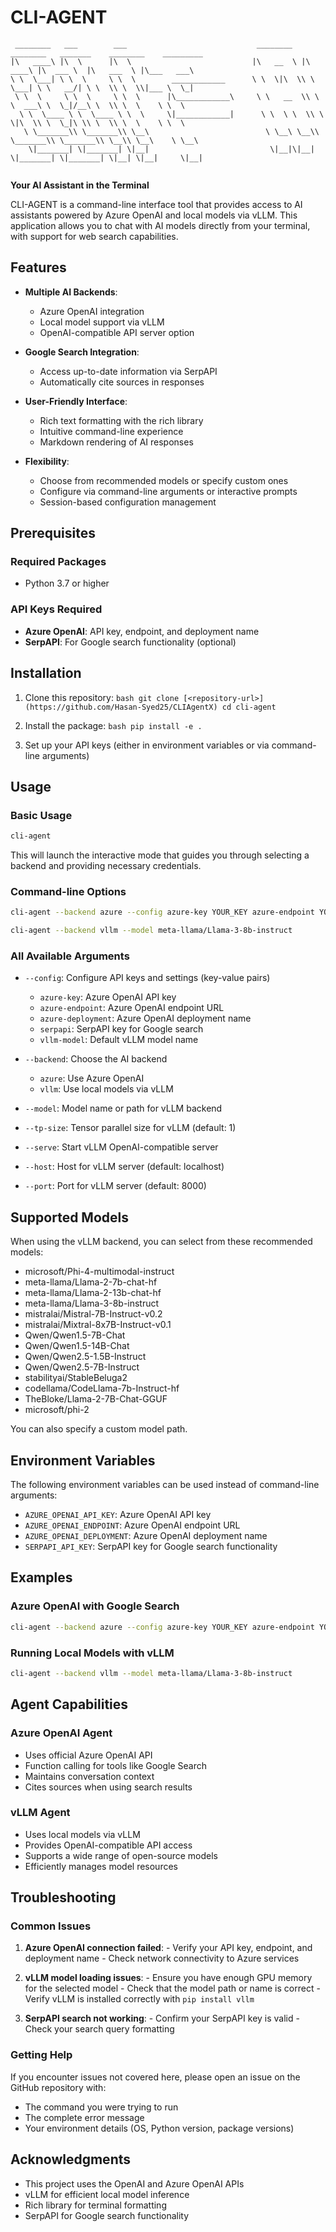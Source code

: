 # CLI-AGENT

```
 ________   ___        ___                             ________   ________   _______    ________    _________   
|\   ____\ |\  \      |\  \                           |\   __  \ |\   ____\ |\  ___ \  |\   ___  \ |\___   ___\ 
\ \  \___| \ \  \     \ \  \        ____________      \ \  \|\  \\ \  \___| \ \   __/| \ \  \\ \  \\|___ \  \_| 
 \ \  \     \ \  \     \ \  \      |\____________\     \ \   __  \\ \  \  ___\ \  \_|/__\ \  \\ \  \    \ \  \  
  \ \  \____ \ \  \____ \ \  \     \|____________|      \ \  \ \  \\ \  \|\  \\ \  \_|\ \\ \  \\ \  \    \ \  \ 
   \ \_______\\ \_______\\ \__\                          \ \__\ \__\\ \_______\\ \_______\\ \__\\ \__\    \ \__\
    \|_______| \|_______| \|__|                           \|__|\|__| \|_______| \|_______| \|__| \|__|     \|__|
                                                                                                                
```

**Your AI Assistant in the Terminal**

CLI-AGENT is a command-line interface tool that provides access to AI assistants powered by Azure OpenAI and local models via vLLM. This application allows you to chat with AI models directly from your terminal, with support for web search capabilities.

## Features

- **Multiple AI Backends**:
    - Azure OpenAI integration
    - Local model support via vLLM
    - OpenAI-compatible API server option

- **Google Search Integration**:
    - Access up-to-date information via SerpAPI
    - Automatically cite sources in responses

- **User-Friendly Interface**:
    - Rich text formatting with the rich library
    - Intuitive command-line experience
    - Markdown rendering of AI responses

- **Flexibility**:
    - Choose from recommended models or specify custom ones
    - Configure via command-line arguments or interactive prompts
    - Session-based configuration management

## Prerequisites

### Required Packages

- Python 3.7 or higher

### API Keys Required

- **Azure OpenAI**: API key, endpoint, and deployment name
- **SerpAPI**: For Google search functionality (optional)

## Installation

1.  Clone this repository:
        ```bash
        git clone [<repository-url>](https://github.com/Hasan-Syed25/CLIAgentX)
        cd cli-agent
        ```
2.  Install the package:
        ```bash
        pip install -e .
        ```

3.  Set up your API keys (either in environment variables or via command-line arguments)

## Usage

### Basic Usage

```bash
cli-agent
```

This will launch the interactive mode that guides you through selecting a backend and providing necessary credentials.

### Command-line Options

```bash
cli-agent --backend azure --config azure-key YOUR_KEY azure-endpoint YOUR_ENDPOINT azure-deployment YOUR_DEPLOYMENT_NAME
```

```bash
cli-agent --backend vllm --model meta-llama/Llama-3-8b-instruct
```

### All Available Arguments

- `--config`: Configure API keys and settings (key-value pairs)
    - `azure-key`: Azure OpenAI API key
    - `azure-endpoint`: Azure OpenAI endpoint URL
    - `azure-deployment`: Azure OpenAI deployment name
    - `serpapi`: SerpAPI key for Google search
    - `vllm-model`: Default vLLM model name

- `--backend`: Choose the AI backend
    - `azure`: Use Azure OpenAI
    - `vllm`: Use local models via vLLM

- `--model`: Model name or path for vLLM backend
- `--tp-size`: Tensor parallel size for vLLM (default: 1)
- `--serve`: Start vLLM OpenAI-compatible server
- `--host`: Host for vLLM server (default: localhost)
- `--port`: Port for vLLM server (default: 8000)

## Supported Models

When using the vLLM backend, you can select from these recommended models:

- microsoft/Phi-4-multimodal-instruct
- meta-llama/Llama-2-7b-chat-hf
- meta-llama/Llama-2-13b-chat-hf
- meta-llama/Llama-3-8b-instruct
- mistralai/Mistral-7B-Instruct-v0.2
- mistralai/Mixtral-8x7B-Instruct-v0.1
- Qwen/Qwen1.5-7B-Chat
- Qwen/Qwen1.5-14B-Chat
- Qwen/Qwen2.5-1.5B-Instruct
- Qwen/Qwen2.5-7B-Instruct
- stabilityai/StableBeluga2
- codellama/CodeLlama-7b-Instruct-hf
- TheBloke/Llama-2-7B-Chat-GGUF
- microsoft/phi-2

You can also specify a custom model path.

## Environment Variables

The following environment variables can be used instead of command-line arguments:

- `AZURE_OPENAI_API_KEY`: Azure OpenAI API key
- `AZURE_OPENAI_ENDPOINT`: Azure OpenAI endpoint URL
- `AZURE_OPENAI_DEPLOYMENT`: Azure OpenAI deployment name
- `SERPAPI_API_KEY`: SerpAPI key for Google search functionality

## Examples

### Azure OpenAI with Google Search

```bash
cli-agent --backend azure --config azure-key YOUR_KEY azure-endpoint YOUR_ENDPOINT azure-deployment YOUR_DEPLOYMENT --config serpapi YOUR_SERPAPI_KEY
```

### Running Local Models with vLLM

```bash
cli-agent --backend vllm --model meta-llama/Llama-3-8b-instruct
```

## Agent Capabilities

### Azure OpenAI Agent

- Uses official Azure OpenAI API
- Function calling for tools like Google Search
- Maintains conversation context
- Cites sources when using search results

### vLLM Agent

- Uses local models via vLLM
- Provides OpenAI-compatible API access
- Supports a wide range of open-source models
- Efficiently manages model resources

## Troubleshooting

### Common Issues

1.  **Azure OpenAI connection failed**:
        - Verify your API key, endpoint, and deployment name
        - Check network connectivity to Azure services

2.  **vLLM model loading issues**:
        - Ensure you have enough GPU memory for the selected model
        - Check that the model path or name is correct
        - Verify vLLM is installed correctly with `pip install vllm`

3.  **SerpAPI search not working**:
        - Confirm your SerpAPI key is valid
        - Check your search query formatting

### Getting Help

If you encounter issues not covered here, please open an issue on the GitHub repository with:

- The command you were trying to run
- The complete error message
- Your environment details (OS, Python version, package versions)

## Acknowledgments

- This project uses the OpenAI and Azure OpenAI APIs
- vLLM for efficient local model inference
- Rich library for terminal formatting
- SerpAPI for Google search functionality
